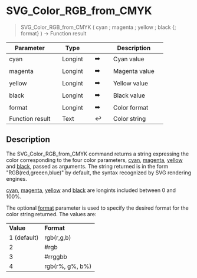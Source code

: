 <!-- color := SVG_Color_RGB_from_CMYK ( C ; M ; Y ; K ; type )
 -> C (Long Integer) -  0 - 100%
 -> M (Long Integer) -  0 - 100%
 -> Y (Long Integer) -  0 - 100%
 -> K (Long Integer) -  0 - 100%
 -> type (Long Integer) - {format} [1 (default) rgb(r,g,b); 2 #rgb; 3 #rrggbb; 4 rgb(r%, g%, b%)]
 <- color (Text)-->
# SVG_Color_RGB_from_CMYK

> SVG_Color_RGB_from_CMYK ( cyan ; magenta ; yellow ; black {; format} ) -> Function result

| Parameter |     | Type |     |     |     | Description |     |
| --- | --- | --- | --- | --- | --- | --- | --- |
| cyan |     | Longint |     | ➡️ |     | Cyan value |     |
| magenta |     | Longint |     | ➡️ |     | Magenta value |     |
| yellow |     | Longint |     | ➡️ |     | Yellow value |     |
| black |     | Longint |     | ➡️ |     | Black value |     |
| format |     | Longint |     | ➡️ |     | Color format |     |
| Function result |     | Text |     | ↩️ |     | Color string |     |

## Description

The SVG_Color_RGB_from_CMYK command returns a string expressing the color corresponding to the four color parameters, [cyan](# "Cyan value"), [magenta](# "Magenta value"), [yellow](# "Yellow value") and [black](# "Black value"), passed as arguments. The string returned is in the form "RGB(red,greeen,blue)" by default, the syntax recognized by SVG rendering engines.

[cyan](# "Cyan value"), [magenta](# "Magenta value"), [yellow](# "Yellow value") and [black](# "Black value") are longints included between 0 and 100%.

The optional [format](# "Color format") parameter is used to specify the desired format for the color string returned. The values are:  

|     |     |
| --- | --- |
| **Value** | **Format** |
| 1 (default) | rgb(r,g,b) |
| 2   | #rgb |
| 3   | #rrggbb |
| 4   | rgb(r%, g%, b%) |
